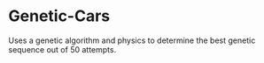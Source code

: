 # Genetic-Cars
Uses a genetic algorithm and physics to determine the best genetic sequence out of 50 attempts. 
